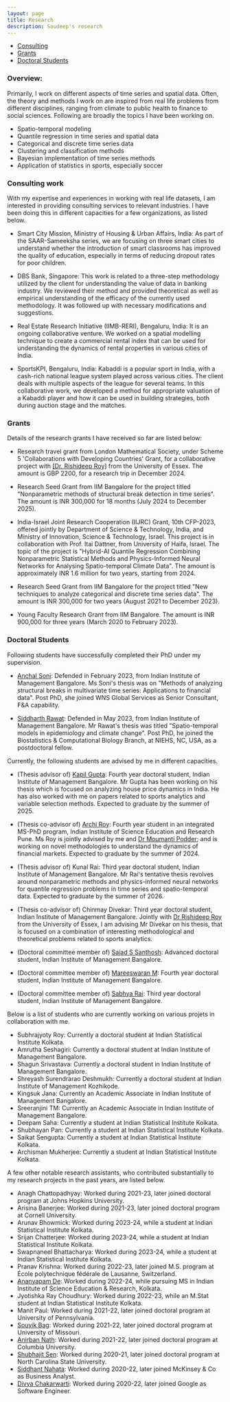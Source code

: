 ```yaml
---
layout: page
title: Research
description: Soudeep's research
---
```


<div class="navbar">
    <div class="navbar-inner">
        <ul class="nav">
            <li><a href="#consulting">Consulting</a></li>
            <li><a href="#grants">Grants</a></li>
            <li><a href="#students">Doctoral Students</a></li>
        </ul>
    </div>
</div>

### Overview: 

Primarily, I work on different aspects of time series and spatial data. Often, the theory and methods I work on are inspired from real life problems from different disciplines, ranging from climate to public health to finance to social sciences. Following are broadly the topics I have been working on.

- Spatio-temporal modeling 
- Quantile regression in time series and spatial data
- Categorical and discrete time series data
- Clustering and classification methods
- Bayesian implementation of time series methods
- Application of statistics in sports, especially soccer

### <a name="consulting"></a>Consulting work

With my expertise and experiences in working with real life datasets, I am interested in providing consulting services to relevant industries. I have been doing this in different capacities for a few organizations, as listed below.

- Smart City Mission, Ministry of Housing & Urban Affairs, India: As part of the SAAR-Sameeksha series, we are focusing on three smart cities to understand whether the introduction of smart classrooms has improved the quality of education, especially in terms of reducing dropout rates for poor children.

- DBS Bank, Singapore: This work is related to a three-step methodology utilized by the client for understanding the value of data in banking industry. We reviewed their method and provided theoretical as well as empirical understanding of the efficacy of the currently used methodology. It was followed up with necessary modifications and suggestions.

- Real Estate Research Initiative (IIMB-RERI), Bengaluru, India: It is an ongoing collaborative venture. We worked on a spatial modelling technique to create a commercial rental index that can be used for understanding the dynamics of rental properties in various cities of India. 

- SportsKPI, Bengaluru, India: Kabaddi is a popular sport in India, with a cash-rich national league system played across various cities. The client deals with multiple aspects of the league for several teams. In this collaborative work, we developed a method for appropriate valuation of a Kabaddi player and how it can be used in building strategies, both during auction stage and the matches.

### <a name="grants"></a>Grants

Details of the research grants I have received so far are listed below:

- Research travel grant from London Mathematical Society, under Scheme 5 'Collaborations with Developing Countries' Grant, for a collaborative project with [[Dr. Rishideep Roy]](https://sites.google.com/site/royrishideep/home) from the University of Essex. The amount is GBP 2200, for a research trip in December 2024.

- Research Seed Grant from IIM Bangalore for the project titled "Nonparametric methods of structural break detection in time series". The amount is INR 300,000 for 18 months (July 2024 to December 2025).

- India-Israel Joint Research Cooperation (IIJRC) Grant, 10th CFP-2023, offered jointly by Department of Science & Technology, India, and Ministry of Innovation, Science & Technology, Israel. This project is in collaboration with Prof. Itai Dattner, from University of Haifa, Israel. The topic of the project is "Hybrid-AI Quantile Regression Combining Nonparametric Statistical Methods and Physics-Informed
Neural Networks for Analysing Spatio-temporal Climate Data". The amount is approximately INR 1.6 million for two years, starting from 2024.

- Research Seed Grant from IIM Bangalore for the project titled "New techniques to analyze categorical and discrete time series data". The amount is INR 300,000 for two years (August 2021 to December 2023).
  
- Young Faculty Research Grant from IIM Bangalore. The amount is INR 900,000 for three years (March 2020 to February 2023).


### <a name="students"></a>Doctoral Students

Following students have successfully completed their PhD under my supervision.

- [Anchal Soni](https://anchal-soni.github.io/Anchal/): Defended in February 2023, from Indian Institute of Management Bangalore. Ms Soni's thesis was on "Methods of analyzing structural breaks in multivariate time series: Applications to financial data". Post PhD, she joined WNS Global Services as Senior Consultant, F&A capability.

- [Siddharth Rawat](https://rawatsid.github.io/): Defended in May 2023, from Indian Institute of Management Bangalore. Mr Rawat's thesis was titled "Spatio-temporal models in epidemiology and climate change". Post PhD, he joined the Biostatistics & Computational Biology Branch, at NIEHS, NC, USA, as a postdoctoral fellow.

Currently, the following students are advised by me in different capacities.

- (Thesis advisor of) [Kapil Gupta](https://kapil21gupta.github.io/): Fourth year doctoral student, Indian Institute of Management Bangalore. Mr Gupta has been working on his thesis which is focused on analyzing house price dynamics in India. He has also worked with me on papers related to sports analytics and variable selection methods. Expected to graduate by the summer of 2025.

- (Thesis co-advisor of) [Archi Roy](https://sites.google.com/students.iiserpune.ac.in/archiroy/): Fourth year student in an integrated MS-PhD program, Indian Institute of Science Education and Research Pune. Ms Roy is jointly advised by me and [Dr Moumanti Podder](https://scholar.google.com/citations?user=z7wxJS4AAAAJ&hl=en); and is working on novel methodologies to understand the dynamics of financial markets. Expected to graduate by the summer of 2024.

- (Thesis advisor of) Kunal Rai: Third year doctoral student, Indian Institute of Management Bangalore. Mr Rai's tentative thesis revolves around nonparametric methods and physics-informed neural networks for quantile regression problems in time series and spatio-temporal data. Expected to graduate by the summer of 2026.

- (Thesis co-advisor of) Chinmay Divekar: Third year doctoral student, Indian Institute of Management Bangalore. Jointly with [Dr Rishideep Roy](https://sites.google.com/site/royrishideep/home) from the University of Essex, I am advising Mr Divekar on his thesis, that is focused on a combination of interesting methodological and theoretical problems related to sports analytics.

- (Doctoral committee member of) [Sajad S Santhosh](https://www.iimb.ac.in/node/10690): Advanced doctoral student, Indian Institute of Management Bangalore. 

- (Doctoral committee member of) [Mareeswaran M](https://www.linkedin.com/in/mareeswaran-m-671090b7/): Fourth year doctoral student, Indian Institute of Management Bangalore. 

- (Doctoral committee member of) [Sabhya Rai](https://www.linkedin.com/in/sabhyarai/): Third year doctoral student, Indian Institute of Management Bangalore. 


Below is a list of students who are currently working on various projets in collaboration with me.

- Subhrajyoty Roy: Currently a doctoral student at Indian Statistical Institute Kolkata.
- Amrutha Seshagiri: Currently a doctoral student at Indian Institute of Management Bangalore.
- Shagun Srivastava: Currently a doctoral student in Indian Institute of Management Bangalore.
- Shreyash Surendrarao Deshmukh: Currently a doctoral student at Indian Institute of Management Kozhikode.
- Kingsuk Jana: Currently an Academic Associate in Indian Institute of Management Bangalore.
- Sreeranjini TM: Currently an Academic Associate in Indian Institute of Management Bangalore.
- Deepam Saha: Currently a student at Indian Statistical Institute Kolkata.
- Shubhayan Pan: Currently a student at Indian Statistical Institute Kolkata.
- Saikat Sengupta: Currently a student at Indian Statistical Institute Kolkata.
- Archisman Mukherjee: Currently a student at Indian Statistical Institute Kolkata.

A few other notable research assistants, who contributed substantially to my research projects in the past years, are listed below.

- Anagh Chattopadhyay: Worked during 2021-23, later joined doctoral program at Johns Hopkins University.
- Arisina Banerjee: Worked during 2021-23, later joined doctoral program at Cornell University.
- Arunav Bhowmick: Worked during 2023-24, while a student at Indian Statistical Institute Kolkata.
- Srijan Chatterjee: Worked during 2023-24, while a student at Indian Statistical Institute Kolkata.
- Swapnaneel Bhattacharya: Worked during 2023-24, while a student at Indian Statistical Institute Kolkata.
- Pranav Krishna: Worked during 2022-23, later joined  M.S. program at École polytechnique fédérale de Lausanne, Switzerland.
- [Ananyapam De](https://www.linkedin.com/in/ananyapam-de-523757166/?originalSubdomain=in): Worked during 2022-24, while pursuing MS in Indian Institute of Science Education & Research, Kolkata.
- Jyotishka Ray Choudhury: Worked during 2022-23, while an M.Stat student at Indian Statistical Institute Kolkata.
- Manit Paul: Worked during 2021-22, later joined doctoral program at University of Pennsylvania.
- [Souvik Bag](https://www.linkedin.com/in/souvik-bag-68744112a/): Worked during 2021-22, later joined doctoral program at University of Missouri.
- [Anirban Nath](http://stat.columbia.edu/department-directory/name/anirban-nath/): Worked during 2021-22, later joined doctoral program at Columbia University.
- [Shubhajit Sen](https://statistics.sciences.ncsu.edu/people/ssen8/): Worked during 2020-21, later joined doctoral program at North Carolina State University.
- [Siddhant Nahata](https://www.linkedin.com/in/siddhant-nahata-029870175/): Worked during 2020-22, later joined McKinsey & Co as Business Analyst. 
- [Divya Chakarwarti](https://www.linkedin.com/in/divya-chakarwarti/): Worked during 2020-22, later joined Google as Software Engineer.
